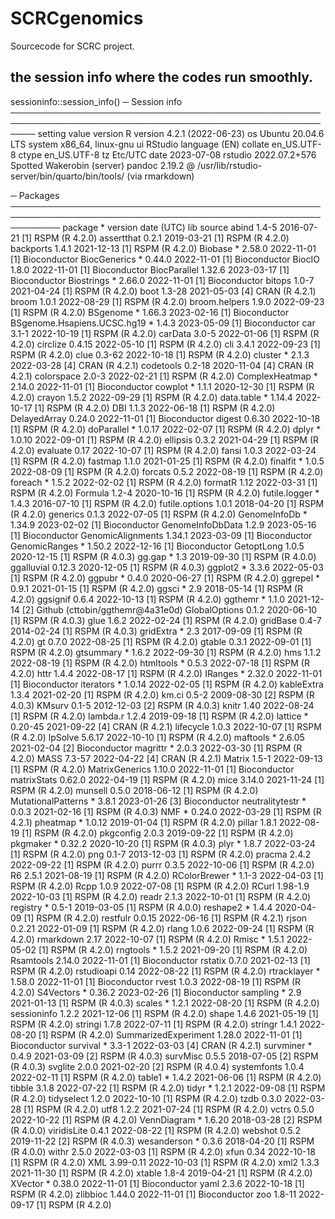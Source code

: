# SCRCgenomics
Sourcecode for SCRC project.

## the session info where the codes run smoothly.
 sessioninfo::session_info()
─ Session info ────────────────────────────────────────────────────────────────────────────────────────────────────────
 setting  value
 version  R version 4.2.1 (2022-06-23)
 os       Ubuntu 20.04.6 LTS
 system   x86_64, linux-gnu
 ui       RStudio
 language (EN)
 collate  en_US.UTF-8
 ctype    en_US.UTF-8
 tz       Etc/UTC
 date     2023-07-08
 rstudio  2022.07.2+576 Spotted Wakerobin (server)
 pandoc   2.19.2 @ /usr/lib/rstudio-server/bin/quarto/bin/tools/ (via rmarkdown)

─ Packages ────────────────────────────────────────────────────────────────────────────────────────────────────────────
 package                     * version   date (UTC) lib source
 abind                         1.4-5     2016-07-21 [1] RSPM (R 4.2.0)
 assertthat                    0.2.1     2019-03-21 [1] RSPM (R 4.2.0)
 backports                     1.4.1     2021-12-13 [1] RSPM (R 4.2.0)
 Biobase                     * 2.58.0    2022-11-01 [1] Bioconductor
 BiocGenerics                * 0.44.0    2022-11-01 [1] Bioconductor
 BiocIO                        1.8.0     2022-11-01 [1] Bioconductor
 BiocParallel                  1.32.6    2023-03-17 [1] Bioconductor
 Biostrings                  * 2.66.0    2022-11-01 [1] Bioconductor
 bitops                        1.0-7     2021-04-24 [1] RSPM (R 4.2.0)
 boot                          1.3-28    2021-05-03 [4] CRAN (R 4.2.1)
 broom                         1.0.1     2022-08-29 [1] RSPM (R 4.2.0)
 broom.helpers                 1.9.0     2022-09-23 [1] RSPM (R 4.2.0)
 BSgenome                    * 1.66.3    2023-02-16 [1] Bioconductor
 BSgenome.Hsapiens.UCSC.hg19 * 1.4.3     2023-05-09 [1] Bioconductor
 car                           3.1-1     2022-10-19 [1] RSPM (R 4.2.0)
 carData                       3.0-5     2022-01-06 [1] RSPM (R 4.2.0)
 circlize                      0.4.15    2022-05-10 [1] RSPM (R 4.2.0)
 cli                           3.4.1     2022-09-23 [1] RSPM (R 4.2.0)
 clue                          0.3-62    2022-10-18 [1] RSPM (R 4.2.0)
 cluster                     * 2.1.3     2022-03-28 [4] CRAN (R 4.2.1)
 codetools                     0.2-18    2020-11-04 [4] CRAN (R 4.2.1)
 colorspace                    2.0-3     2022-02-21 [1] RSPM (R 4.2.0)
 ComplexHeatmap              * 2.14.0    2022-11-01 [1] Bioconductor
 cowplot                     * 1.1.1     2020-12-30 [1] RSPM (R 4.2.0)
 crayon                        1.5.2     2022-09-29 [1] RSPM (R 4.2.0)
 data.table                  * 1.14.4    2022-10-17 [1] RSPM (R 4.2.0)
 DBI                           1.1.3     2022-06-18 [1] RSPM (R 4.2.0)
 DelayedArray                  0.24.0    2022-11-01 [1] Bioconductor
 digest                        0.6.30    2022-10-18 [1] RSPM (R 4.2.0)
 doParallel                  * 1.0.17    2022-02-07 [1] RSPM (R 4.2.0)
 dplyr                       * 1.0.10    2022-09-01 [1] RSPM (R 4.2.0)
 ellipsis                      0.3.2     2021-04-29 [1] RSPM (R 4.2.0)
 evaluate                      0.17      2022-10-07 [1] RSPM (R 4.2.0)
 fansi                         1.0.3     2022-03-24 [1] RSPM (R 4.2.0)
 fastmap                       1.1.0     2021-01-25 [1] RSPM (R 4.2.0)
 finalfit                    * 1.0.5     2022-08-09 [1] RSPM (R 4.2.0)
 forcats                       0.5.2     2022-08-19 [1] RSPM (R 4.2.0)
 foreach                     * 1.5.2     2022-02-02 [1] RSPM (R 4.2.0)
 formatR                       1.12      2022-03-31 [1] RSPM (R 4.2.0)
 Formula                       1.2-4     2020-10-16 [1] RSPM (R 4.2.0)
 futile.logger               * 1.4.3     2016-07-10 [1] RSPM (R 4.2.0)
 futile.options                1.0.1     2018-04-20 [1] RSPM (R 4.2.0)
 generics                      0.1.3     2022-07-05 [1] RSPM (R 4.2.0)
 GenomeInfoDb                * 1.34.9    2023-02-02 [1] Bioconductor
 GenomeInfoDbData              1.2.9     2023-05-16 [1] Bioconductor
 GenomicAlignments             1.34.1    2023-03-09 [1] Bioconductor
 GenomicRanges               * 1.50.2    2022-12-16 [1] Bioconductor
 GetoptLong                    1.0.5     2020-12-15 [1] RSPM (R 4.0.3)
 gg.gap                      * 1.3       2019-09-30 [1] RSPM (R 4.0.0)
 ggalluvial                    0.12.3    2020-12-05 [1] RSPM (R 4.0.3)
 ggplot2                     * 3.3.6     2022-05-03 [1] RSPM (R 4.2.0)
 ggpubr                      * 0.4.0     2020-06-27 [1] RSPM (R 4.2.0)
 ggrepel                     * 0.9.1     2021-01-15 [1] RSPM (R 4.2.0)
 ggsci                       * 2.9       2018-05-14 [1] RSPM (R 4.2.0)
 ggsignif                      0.6.4     2022-10-13 [1] RSPM (R 4.2.0)
 ggthemr                     * 1.1.0     2021-12-14 [2] Github (cttobin/ggthemr@4a31e0d)
 GlobalOptions                 0.1.2     2020-06-10 [1] RSPM (R 4.0.3)
 glue                          1.6.2     2022-02-24 [1] RSPM (R 4.2.0)
 gridBase                      0.4-7     2014-02-24 [1] RSPM (R 4.0.3)
 gridExtra                   * 2.3       2017-09-09 [1] RSPM (R 4.2.0)
 gt                            0.7.0     2022-08-25 [1] RSPM (R 4.2.0)
 gtable                        0.3.1     2022-09-01 [1] RSPM (R 4.2.0)
 gtsummary                   * 1.6.2     2022-09-30 [1] RSPM (R 4.2.0)
 hms                           1.1.2     2022-08-19 [1] RSPM (R 4.2.0)
 htmltools                   * 0.5.3     2022-07-18 [1] RSPM (R 4.2.0)
 httr                          1.4.4     2022-08-17 [1] RSPM (R 4.2.0)
 IRanges                     * 2.32.0    2022-11-01 [1] Bioconductor
 iterators                   * 1.0.14    2022-02-05 [1] RSPM (R 4.2.0)
 kableExtra                    1.3.4     2021-02-20 [1] RSPM (R 4.2.0)
 km.ci                         0.5-2     2009-08-30 [2] RSPM (R 4.0.3)
 KMsurv                        0.1-5     2012-12-03 [2] RSPM (R 4.0.3)
 knitr                         1.40      2022-08-24 [1] RSPM (R 4.2.0)
 lambda.r                      1.2.4     2019-09-18 [1] RSPM (R 4.2.0)
 lattice                     * 0.20-45   2021-09-22 [4] CRAN (R 4.2.1)
 lifecycle                     1.0.3     2022-10-07 [1] RSPM (R 4.2.0)
 lpSolve                       5.6.17    2022-10-10 [1] RSPM (R 4.2.0)
 maftools                    * 2.6.05    2021-02-04 [2] Bioconductor
 magrittr                    * 2.0.3     2022-03-30 [1] RSPM (R 4.2.0)
 MASS                          7.3-57    2022-04-22 [4] CRAN (R 4.2.1)
 Matrix                        1.5-1     2022-09-13 [1] RSPM (R 4.2.0)
 MatrixGenerics                1.10.0    2022-11-01 [1] Bioconductor
 matrixStats                   0.62.0    2022-04-19 [1] RSPM (R 4.2.0)
 mice                          3.14.0    2021-11-24 [1] RSPM (R 4.2.0)
 munsell                       0.5.0     2018-06-12 [1] RSPM (R 4.2.0)
 MutationalPatterns          * 3.8.1     2023-01-26 [3] Bioconductor
 neutralitytestr             * 0.0.3     2021-02-16 [1] RSPM (R 4.0.3)
 NMF                         * 0.24.0    2022-03-29 [1] RSPM (R 4.2.1)
 pheatmap                    * 1.0.12    2019-01-04 [1] RSPM (R 4.2.0)
 pillar                        1.8.1     2022-08-19 [1] RSPM (R 4.2.0)
 pkgconfig                     2.0.3     2019-09-22 [1] RSPM (R 4.2.0)
 pkgmaker                    * 0.32.2    2020-10-20 [1] RSPM (R 4.0.3)
 plyr                        * 1.8.7     2022-03-24 [1] RSPM (R 4.2.0)
 png                           0.1-7     2013-12-03 [1] RSPM (R 4.2.0)
 pracma                        2.4.2     2022-09-22 [1] RSPM (R 4.2.0)
 purrr                         0.3.5     2022-10-06 [1] RSPM (R 4.2.0)
 R6                            2.5.1     2021-08-19 [1] RSPM (R 4.2.0)
 RColorBrewer                * 1.1-3     2022-04-03 [1] RSPM (R 4.2.0)
 Rcpp                          1.0.9     2022-07-08 [1] RSPM (R 4.2.0)
 RCurl                         1.98-1.9  2022-10-03 [1] RSPM (R 4.2.0)
 readr                         2.1.3     2022-10-01 [1] RSPM (R 4.2.0)
 registry                    * 0.5-1     2019-03-05 [1] RSPM (R 4.0.0)
 reshape2                    * 1.4.4     2020-04-09 [1] RSPM (R 4.2.0)
 restfulr                      0.0.15    2022-06-16 [1] RSPM (R 4.2.1)
 rjson                         0.2.21    2022-01-09 [1] RSPM (R 4.2.0)
 rlang                         1.0.6     2022-09-24 [1] RSPM (R 4.2.0)
 rmarkdown                     2.17      2022-10-07 [1] RSPM (R 4.2.0)
 Rmisc                       * 1.5.1     2022-05-02 [1] RSPM (R 4.2.0)
 rngtools                    * 1.5.2     2021-09-20 [1] RSPM (R 4.2.0)
 Rsamtools                     2.14.0    2022-11-01 [1] Bioconductor
 rstatix                       0.7.0     2021-02-13 [1] RSPM (R 4.2.0)
 rstudioapi                    0.14      2022-08-22 [1] RSPM (R 4.2.0)
 rtracklayer                 * 1.58.0    2022-11-01 [1] Bioconductor
 rvest                         1.0.3     2022-08-19 [1] RSPM (R 4.2.0)
 S4Vectors                   * 0.36.2    2023-02-26 [1] Bioconductor
 sampling                    * 2.9       2021-01-13 [1] RSPM (R 4.0.3)
 scales                      * 1.2.1     2022-08-20 [1] RSPM (R 4.2.0)
 sessioninfo                   1.2.2     2021-12-06 [1] RSPM (R 4.2.0)
 shape                         1.4.6     2021-05-19 [1] RSPM (R 4.2.0)
 stringi                       1.7.8     2022-07-11 [1] RSPM (R 4.2.0)
 stringr                       1.4.1     2022-08-20 [1] RSPM (R 4.2.0)
 SummarizedExperiment          1.28.0    2022-11-01 [1] Bioconductor
 survival                    * 3.3-1     2022-03-03 [4] CRAN (R 4.2.1)
 survminer                   * 0.4.9     2021-03-09 [2] RSPM (R 4.0.3)
 survMisc                      0.5.5     2018-07-05 [2] RSPM (R 4.0.3)
 svglite                       2.0.0     2021-02-20 [2] RSPM (R 4.0.4)
 systemfonts                   1.0.4     2022-02-11 [1] RSPM (R 4.2.0)
 table1                      * 1.4.2     2021-06-06 [1] RSPM (R 4.2.0)
 tibble                        3.1.8     2022-07-22 [1] RSPM (R 4.2.0)
 tidyr                       * 1.2.1     2022-09-08 [1] RSPM (R 4.2.0)
 tidyselect                    1.2.0     2022-10-10 [1] RSPM (R 4.2.0)
 tzdb                          0.3.0     2022-03-28 [1] RSPM (R 4.2.0)
 utf8                          1.2.2     2021-07-24 [1] RSPM (R 4.2.0)
 vctrs                         0.5.0     2022-10-22 [1] RSPM (R 4.2.0)
 VennDiagram                 * 1.6.20    2018-03-28 [2] RSPM (R 4.0.0)
 viridisLite                   0.4.1     2022-08-22 [1] RSPM (R 4.2.0)
 webshot                       0.5.2     2019-11-22 [2] RSPM (R 4.0.3)
 wesanderson                 * 0.3.6     2018-04-20 [1] RSPM (R 4.0.0)
 withr                         2.5.0     2022-03-03 [1] RSPM (R 4.2.0)
 xfun                          0.34      2022-10-18 [1] RSPM (R 4.2.0)
 XML                           3.99-0.11 2022-10-03 [1] RSPM (R 4.2.0)
 xml2                          1.3.3     2021-11-30 [1] RSPM (R 4.2.0)
 xtable                        1.8-4     2019-04-21 [1] RSPM (R 4.2.0)
 XVector                     * 0.38.0    2022-11-01 [1] Bioconductor
 yaml                          2.3.6     2022-10-18 [1] RSPM (R 4.2.0)
 zlibbioc                      1.44.0    2022-11-01 [1] Bioconductor
 zoo                           1.8-11    2022-09-17 [1] RSPM (R 4.2.0)
